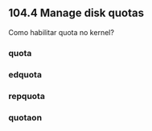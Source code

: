 ## 104.4 Manage disk quotas

Como habilitar quota no kernel?

### quota

### edquota

### repquota

### quotaon
